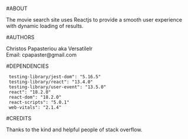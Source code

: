 #ABOUT
<p>
The movie search site uses Reactjs to provide a smooth user experience with dynamic loading of results. 
</p>

#AUTHORS
<p>
Christos Papasteriou aka Versatilelr
 <br>
Email: cpapaster@gmail.com

</p>
#DEPENDENCIES

     testing-library/jest-dom": "5.16.5"
     testing-library/react": "13.4.0"
     testing-library/user-event": "13.5.0"
     react": "18.2.0"
     react-dom": "18.2.0"
     react-scripts": "5.0.1"
     web-vitals": "2.1.4"
  


#CREDITS
<p>
Thanks to the kind and helpful people of stack overflow.
</p>
